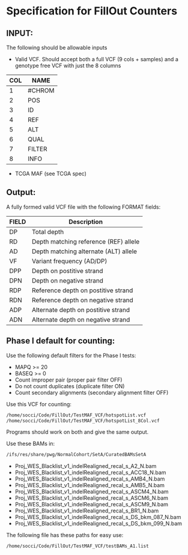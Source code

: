 # Specification for FillOut Counters

## INPUT:

The following should be allowable inputs

* Valid VCF. Should accept both a full VCF (9 cols + samples) and a genotype free VCF with just the 8 columns

COL | NAME
--|--
1| #CHROM
2| POS
3| ID
4| REF
5| ALT
6| QUAL
7| FILTER
8| INFO

* TCGA MAF (see TCGA spec)

## Output:

A fully formed valid VCF file with the following FORMAT fields:

FIELD | Description
------|------------
DP	  | Total depth
RD    | Depth matching reference (REF) allele
AD    | Depth matching alternate (ALT) allele
VF    | Variant frequency (AD/DP)
DPP   | Depth on postitive strand
DPN   | Depth on negative strand
RDP   | Reference depth on postitive strand
RDN   | Reference depth on negative strand
ADP   | Alternate depth on postitive strand
ADN   | Alternate depth on negative strand

## Phase I default for counting:

Use the following default filters for the Phase I tests:

* MAPQ >= 20
* BASEQ >= 0
* Count improper pair (proper pair filter OFF)
* Do not count duplicates (duplicate filter ON)
* Count secondary alignments (secondary alignment filter OFF)

Use this VCF for counting:

```bash
/home/socci/Code/FillOut/TestMAF_VCF/hotspotList.vcf
/home/socci/Code/FillOut/TestMAF_VCF/hotspotList_8Col.vcf
```

Programs should work on both and give the same output.

Use these BAMs in:

```bash
/ifs/res/share/pwg/NormalCohort/SetA/CuratedBAMsSetA
```

* Proj_WES_Blacklist_v1_indelRealigned_recal_s_A2_N.bam
* Proj_WES_Blacklist_v1_indelRealigned_recal_s_ACC18_N.bam
* Proj_WES_Blacklist_v1_indelRealigned_recal_s_AMB4_N.bam
* Proj_WES_Blacklist_v1_indelRealigned_recal_s_AMB5_N.bam
* Proj_WES_Blacklist_v1_indelRealigned_recal_s_ASCM4_N.bam
* Proj_WES_Blacklist_v1_indelRealigned_recal_s_ASCM6_N.bam
* Proj_WES_Blacklist_v1_indelRealigned_recal_s_ASCM9_N.bam
* Proj_WES_Blacklist_v1_indelRealigned_recal_s_BR1_N.bam
* Proj_WES_Blacklist_v1_indelRealigned_recal_s_DS_bkm_087_N.bam
* Proj_WES_Blacklist_v1_indelRealigned_recal_s_DS_bkm_099_N.bam

The following file has these paths for easy use:

```bash
/home/socci/Code/FillOut/TestMAF_VCF/testBAMs_A1.list
```

